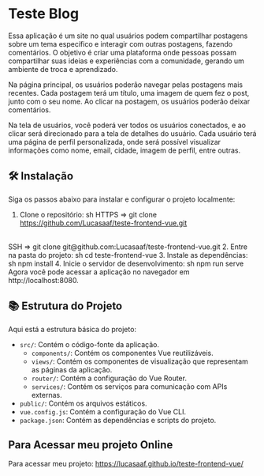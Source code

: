 # Teste Blog

Essa aplicação é um site no qual usuários podem compartilhar postagens sobre um tema específico e interagir com outras postagens, fazendo comentários. O objetivo é criar uma plataforma onde pessoas possam compartilhar suas ideias e experiências com a comunidade, gerando um ambiente de troca e aprendizado.

Na página principal, os usuários poderão navegar pelas postagens mais recentes. Cada postagem terá um título, uma imagem de quem fez o post, junto com o seu nome. Ao clicar na postagem, os usuários poderão deixar comentários.

Na tela de usuários, você poderá ver todos os usuários conectados, e ao clicar será direcionado para a tela de detalhes do usuário.
Cada usuário terá uma página de perfil personalizada, onde será possível visualizar informações como nome, email, cidade, imagem de perfil, entre outras.

## 🛠️ Instalação

Siga os passos abaixo para instalar e configurar o projeto localmente:

1. Clone o repositório:
sh
 HTTPS => git clone https://github.com/Lucasaaf/teste-frontend-vue.git
 <br>
 SSH => git clone git@github.com:Lucasaaf/teste-frontend-vue.git
2. Entre na pasta do projeto:
sh
cd teste-frontend-vue
3. Instale as dependências:
sh
npm install
4. Inicie o servidor de desenvolvimento:
sh
npm run serve
Agora você pode acessar a aplicação no navegador em http://localhost:8080.

## 📚 Estrutura do Projeto

Aqui está a estrutura básica do projeto:

- `src/`: Contém o código-fonte da aplicação.
  - `components/`: Contém os componentes Vue reutilizáveis.
  - `views/`: Contém os componentes de visualização que representam as páginas da aplicação.
  - `router/`: Contém a configuração do Vue Router.
  - `services/`: Contém os serviços para comunicação com APIs externas.
- `public/`: Contém os arquivos estáticos.
- `vue.config.js`: Contém a configuração do Vue CLI.
- `package.json`: Contém as dependências e scripts do projeto.

## Para Acessar meu projeto Online

Para acessar meu projeto: https://lucasaaf.github.io/teste-frontend-vue/

